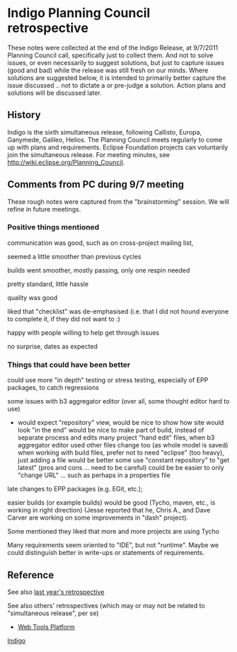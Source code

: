 # Indigo Planning Council retrospective

These notes were collected at the end of the Indigo Release, at 9/7/2011
Planning Council call, specifically just to collect them. And not to
solve issues, or even necessarily to suggest solutions, but just to
capture issues (good and bad) while the release was still fresh on our
minds. Where solutions are suggested below, it is intended to primarily
better capture the issue discussed .. not to dictate a or pre-judge a
solution. Action plans and solutions will be discussed later.

## History

Indigo is the sixth simultaneous release, following Callisto, Europa,
Ganymede, Galileo, Helios. The Planning Council meets regularly to come
up with plans and requirements. Eclipse Foundation projects can
voluntarily join the simultaneous release. For meeting minutes, see
<http://wiki.eclipse.org/Planning_Council>.

## Comments from PC during 9/7 meeting

These rough notes were captured from the "brainstorming" session. We
will refine in future meetings.

### Positive things mentioned

communication was good, such as on cross-project mailing list,

seemed a little smoother than previous cycles

builds went smoother, mostly passing, only one respin needed

pretty standard, little hassle

quality was good

liked that "checklist" was de-emphasised (i.e. that I did not hound
everyone to complete it, if they did not want to :)

happy with people willing to help get through issues

no surprise, dates as expected

### Things that could have been better

could use more "in depth" testing or stress testing, especially of EPP
packages, to catch regressions

some issues with b3 aggregator editor (over all, some thought editor
hard to use)

  -
    would expect "repository" view,
    would be nice to show how site would look "in the end"
    would be nice to make part of build, instead of separate process and
    edits
    many project "hand edit" files, when b3 aggregator editor used other
    files change too (as whole model is saved)
    when working with build files, prefer not to need "eclipse" (too
    heavy), just adding a file would be better
    some use "constant repository" to "get latest" (pros and cons ...
    need to be careful)
    could be be easier to only "change URL" ... such as perhaps in a
    properties file

late changes to EPP packages (e.g. EGit, etc.);

easier builds (or example builds) would be good (Tycho, maven, etc., is
working in right direction)
(Jesse reported that he, Chris A., and Dave Carver are working on some
improvements in "dash" project).

Some mentioned they liked that more and more projects are using Tycho

Many requirements seem oriented to "IDE", but not "runtime". Maybe we
could distinguish better in write-ups or statements of requirements.

## Reference

See also [last year's
retrospective](Helios_retrospective.md)

See also others' retrospectives (which may or may not be related to
"simultaneous release", per se)

  - [Web Tools
    Platform](Team_thoughts_on_continuous_improvement_33 "wikilink")

[Indigo](Category:Indigo "wikilink")